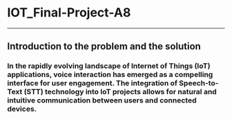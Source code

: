 # IOT_Final-Project-A8
<hr>

## Introduction to the problem and the solution
### <j>In the rapidly evolving landscape of Internet of Things (IoT) applications, voice interaction has emerged as a compelling interface for user engagement. The integration of Speech-to-Text (STT) technology into IoT projects allows for natural and intuitive communication between users and connected devices. <j>
